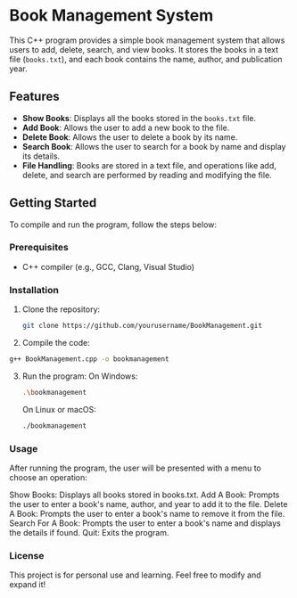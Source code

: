 # Book Management System

This C++ program provides a simple book management system that allows users to add, delete, search, and view books. It stores the books in a text file (`books.txt`), and each book contains the name, author, and publication year.

## Features

- **Show Books**: Displays all the books stored in the `books.txt` file.
- **Add Book**: Allows the user to add a new book to the file.
- **Delete Book**: Allows the user to delete a book by its name.
- **Search Book**: Allows the user to search for a book by name and display its details.
- **File Handling**: Books are stored in a text file, and operations like add, delete, and search are performed by reading and modifying the file.

## Getting Started

To compile and run the program, follow the steps below:

### Prerequisites

- C++ compiler (e.g., GCC, Clang, Visual Studio)

### Installation

1. Clone the repository:
   ```bash
   git clone https://github.com/yourusername/BookManagement.git
   
2. Compile the code:

  ```bash
  g++ BookManagement.cpp -o bookmanagement
   ```

3. Run the program:
   On Windows:
     ```bash
     .\bookmanagement
      ```

   On Linux or macOS:
     ```bash
     ./bookmanagement
      ```
     
### Usage
After running the program, the user will be presented with a menu to choose an operation:

Show Books: Displays all books stored in books.txt.
Add A Book: Prompts the user to enter a book's name, author, and year to add it to the file.
Delete A Book: Prompts the user to enter a book's name to remove it from the file.
Search For A Book: Prompts the user to enter a book's name and displays the details if found.
Quit: Exits the program.

### License
This project is for personal use and learning. Feel free to modify and expand it!
